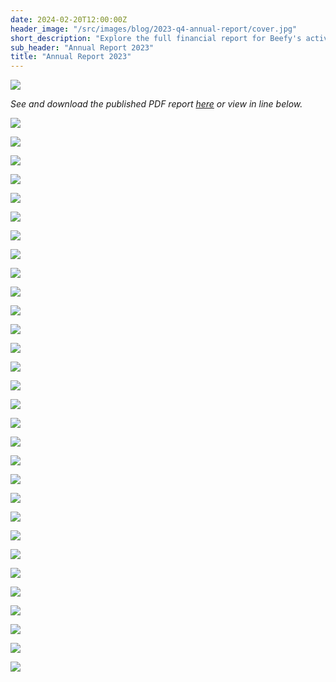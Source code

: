 ```yaml
---
date: 2024-02-20T12:00:00Z
header_image: "/src/images/blog/2023-q4-annual-report/cover.jpg"
short_description: "Explore the full financial report for Beefy's activities across 2023."
sub_header: "Annual Report 2023"
title: "Annual Report 2023"
---
```


![](/src/images/blog/2023-q4-annual-report/cover.jpg)

*See and download the published PDF report [here](https://jumpshare.com/s/pG7iAqTyJt8H6oib5VOE) or view in line below.*

![](/src/images/blog/2023-q4-annual-report/1.png)

![](/src/images/blog/2023-q4-annual-report/2.png)

![](/src/images/blog/2023-q4-annual-report/3.png)

![](/src/images/blog/2023-q4-annual-report/4.png)

![](/src/images/blog/2023-q4-annual-report/5.png)

![](/src/images/blog/2023-q4-annual-report/6.png)

![](/src/images/blog/2023-q4-annual-report/7.png)

![](/src/images/blog/2023-q4-annual-report/8.png)

![](/src/images/blog/2023-q4-annual-report/9.png)

![](/src/images/blog/2023-q4-annual-report/10.png)

![](/src/images/blog/2023-q4-annual-report/11.png)

![](/src/images/blog/2023-q4-annual-report/12.png)

![](/src/images/blog/2023-q4-annual-report/13.png)

![](/src/images/blog/2023-q4-annual-report/14.png)

![](/src/images/blog/2023-q4-annual-report/15.png)

![](/src/images/blog/2023-q4-annual-report/16.png)

![](/src/images/blog/2023-q4-annual-report/17.png)

![](/src/images/blog/2023-q4-annual-report/18.png)

![](/src/images/blog/2023-q4-annual-report/19.png)

![](/src/images/blog/2023-q4-annual-report/20.png)

![](/src/images/blog/2023-q4-annual-report/21.png)

![](/src/images/blog/2023-q4-annual-report/22.png)

![](/src/images/blog/2023-q4-annual-report/23.png)

![](/src/images/blog/2023-q4-annual-report/24.png)

![](/src/images/blog/2023-q4-annual-report/25.png)

![](/src/images/blog/2023-q4-annual-report/26.png)

![](/src/images/blog/2023-q4-annual-report/27.png)

![](/src/images/blog/2023-q4-annual-report/28.png)

![](/src/images/blog/2023-q4-annual-report/29.png)

![](/src/images/blog/2023-q4-annual-report/30.png)